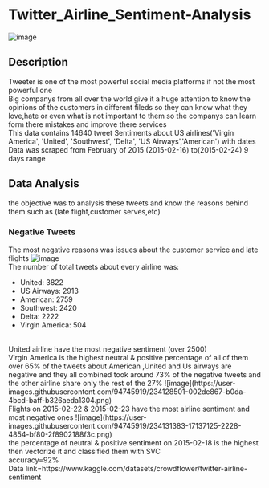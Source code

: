 # Twitter_Airline_Sentiment-Analysis
![image](https://user-images.githubusercontent.com/94745919/234124700-504283f1-e501-48da-ba0b-5a4b877f2a45.png)
## Description
Tweeter is one of the most powerful social media platforms if not the most powerful one
</br>
Big companys from all over the world give it a huge attention to know the opinions of the customers in different fileds so they can know what they love,hate or even what is not important to them so the companys can learn form there mistakes and improve there services 
</br>
This data contains 14640 tweet Sentiments about US airlines('Virgin America', 'United', 'Southwest', 'Delta', 'US Airways','American') with dates 
</br>
Data was scraped from February of 2015 (2015-02-16) to(2015-02-24) 9 days range
</br>
## Data Analysis
the objective was to analysis these tweets and know the reasons behind them such as (late flight,customer serves,etc)
</br>
### Negative Tweets
The most negative reasons was issues about the customer service and late flights 
![image](https://user-images.githubusercontent.com/94745919/234127521-69e5c18f-8241-451c-bf52-31816c9c5eb4.png)
</br>
The number of total tweets about every airline was:
</br>
* United:            3822
* US Airways:        2913
* American:          2759
* Southwest:         2420
* Delta:             2222
* Virgin America:     504
</br>
United airline have the most negative sentiment (over 2500)
</br>
Virgin America is the highest neutral & positive percentage of all of them
</br>
over 65% of the tweets about American ,United and Us airways are negative and they all combined took around 73% of the negative tweets and the other airline share only the rest of the 27%
![image](https://user-images.githubusercontent.com/94745919/234128501-002de867-b0da-4bcd-baff-b326aeda1304.png)
</br>
Flights on 2015-02-22 & 2015-02-23 have the most airline sentiment and most negative ones
![image](https://user-images.githubusercontent.com/94745919/234131383-17137125-2228-4854-bf80-2f8902188f3c.png)
</br>
the percentage of neutral & positive sentiment on 2015-02-18 is the highest
</br>
then vectorize it and classified  them with SVC 
</br>
accuracy=92%
</br>
Data link=https://www.kaggle.com/datasets/crowdflower/twitter-airline-sentiment
